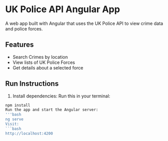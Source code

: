 # UK Police API Angular App

A web app built with Angular that uses the UK Police API to view crime data and police forces.

## Features
- Search Crimes by location
- View lists of UK Police Forces
- Get details about a selected force

## Run Instructions
1. Install dependencies:
Run this in your terminal:
```bash
npm install
Run the app and start the Angular server:
'''bash
ng serve
Visit:
```bash
http://localhost:4200
